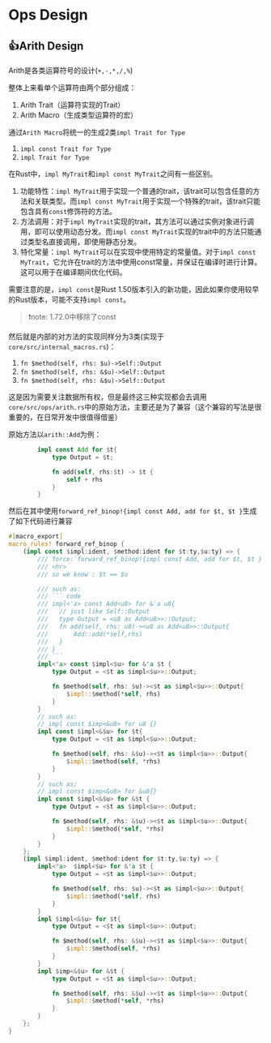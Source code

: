 # Ops Design

## 👍Arith Design

Arith是各类运算符号的设计(`+,-,*,/,%`)

整体上来看单个运算符由两个部分组成：

1. Arith Trait（运算符实现的Trait）
2. Arith Macro（生成类型运算符的宏）

通过`Arith Macro`将统一的生成2类`impl Trait for Type`

1. `impl const Trait for Type`
2. `impl Trait for Type`

在Rust中，`impl MyTrait`和`impl const MyTrait`之间有一些区别。

1. 功能特性：`impl MyTrait`用于实现一个普通的trait，该trait可以包含任意的方法和关联类型。而`impl const MyTrait`用于实现一个特殊的trait，该trait只能包含具有`const`修饰符的方法。
2. 方法调用：对于`impl MyTrait`实现的trait，其方法可以通过实例对象进行调用，即可以使用动态分发。而`impl const MyTrait`实现的trait中的方法只能通过类型名直接调用，即使用静态分发。
3. 特化常量：`impl MyTrait`可以在实现中使用特定的常量值。对于`impl const MyTrait`，它允许在trait的方法中使用const常量，并保证在编译时进行计算。这可以用于在编译期间优化代码。

需要注意的是，`impl const`是Rust 1.50版本引入的新功能，因此如果你使用较早的Rust版本，可能不支持`impl const`。

> ❗note: 1.72.0中移除了const

然后就是内部的对方法的实现同样分为3类(实现于`core/src/internal_macros.rs`)：

1. `fn $method(self, rhs: $u)->Self::Output`
2. `fn $method(self, rhs: &$u)->Self::Output`
3. `fn $method(self, rhs: &$u)->Self::Output`

这是因为需要关注数据所有权，但是最终这三种实现都会去调用`core/src/ops/arith.rs`中的原始方法，主要还是为了兼容（这个兼容的写法是很重要的，在日常开发中很值得借鉴）

原始方法以`arith::Add`为例：

```rust
        impl const Add for $t{
            type Output = $t;

            fn add(self, rhs:$t) -> $t {
                self + rhs
            }
        }
```

然后在其中使用`forward_ref_binop!{impl const Add, add for $t, $t }`生成了如下代码进行兼容

```rust
#[macro_export]
macro_rules! forward_ref_binop {
    (impl const $impl:ident, $method:ident for $t:ty,$u:ty) => {
        /// force:`forward_ref_binop!{impl const Add, add for $t, $t }`
        /// <hr>
        /// so we know : $t == $u

        /// such as:
        /// ``` code
        /// impl<'a> const Add<u8> for &'a u8{
        ///   // just like Self::Output
        ///   type Output = <u8 as Add<u8>>::Output;
        ///   fn add(self, rhs: u8)-><u8 as Add<u8>>::Output{
        ///       Add::add(*self,rhs)
        ///   }
        /// }
        /// ```
        impl<'a> const $impl<$u> for &'a $t {
            type Output = <$t as $impl<$u>>::Output;

            fn $method(self, rhs: $u)-><$t as $impl<$u>>::Output{
                $impl::$method(*self, rhs)
            }
        }
        // such as:
        // impl const $imp<&u8> for u8 {}
        impl const $impl<&$u> for $t{
            type Output = <$t as $impl<$u>>::Output;

            fn $method(self, rhs: &$u)-><$t as $impl<$u>>::Output{
                $impl::$method(self, *rhs)
            }
        }
        // such as:
        // impl const $imp<&u8> for &u8{}
        impl const $impl<&$u> for &$t {
            type Output = <$t as $impl<$u>>::Output;

            fn $method(self, rhs: &$u)-><$t as $impl<$u>>::Output{
                $impl::$method(*self, *rhs)
            }
        }
    };
    (impl $impl:ident, $method:ident for $t:ty,$u:ty) => {
        impl<'a>  $impl<$u> for &'a $t {
            type Output = <$t as $impl<$u>>::Output;

            fn $method(self, rhs: $u)-><$t as $impl<$u>>::Output{
                $impl::$method(*self, rhs)
            }
        }
        impl $impl<&$u> for $t{
            type Output = <$t as $impl<$u>>::Output;

            fn $method(self, rhs: &$u)-><$t as $impl<$u>>::Output{
                $impl::$method(self, *rhs)
            }
        }
        impl $imp<&$u> for &$t {
            type Output = <$t as $impl<$u>>::Output;

            fn $method(self, rhs: &$u)-><$t as $impl<$u>>::Output{
                $impl::$method(*self, *rhs)
            }
        }
    };
}
```

